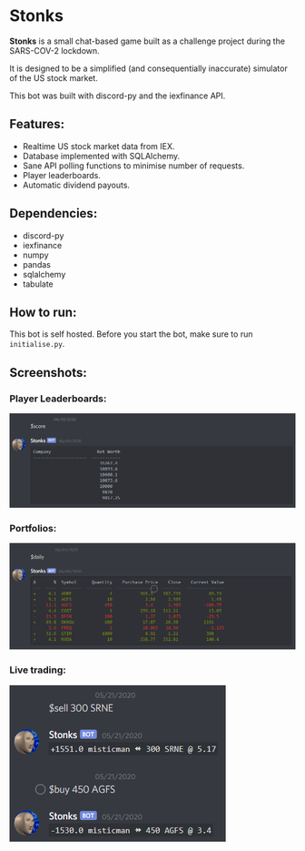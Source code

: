 # Stonks

**Stonks** is a small chat-based game built as a challenge project during the SARS-COV-2 lockdown. 

It is designed to be a simplified (and consequentially inaccurate) simulator of the US stock market. 

This bot was built with discord-py and the iexfinance API. 

## Features:
- Realtime US stock market data from IEX.
- Database implemented with SQLAlchemy.
- Sane API polling functions to minimise number of requests. 
- Player leaderboards.
- Automatic dividend payouts. 

## Dependencies:

- discord-py 
- iexfinance
- numpy 
- pandas
- sqlalchemy
- tabulate

## How to run:

This bot is self hosted. Before you start the bot, make sure to run `initialise.py`. 

## Screenshots:

### Player Leaderboards:
![leaderboard](screenshots/leaderboard.png)

### Portfolios:
![portfolio](screenshots/portfolio.png)

### Live trading:
![trading](screenshots/trading.png)